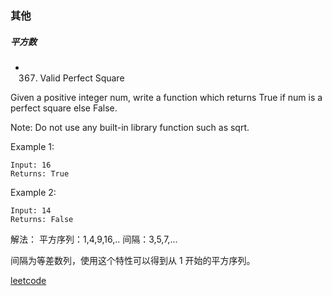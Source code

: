 ### 其他
##### 平方数

- 367. Valid Perfect Square

Given a positive integer num, write a function which returns True if num is a perfect square else False.

Note: Do not use any built-in library function such as sqrt.

Example 1:
```
Input: 16
Returns: True
```
Example 2:
```
Input: 14
Returns: False
```
解法：
平方序列：1,4,9,16,.. 间隔：3,5,7,...

间隔为等差数列，使用这个特性可以得到从 1 开始的平方序列。

[leetcode](https://leetcode.com/problems/valid-perfect-square/description/)
